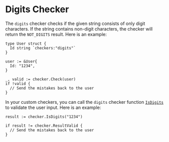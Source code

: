 # Digits Checker

The `digits` checker checks if the given string consists of only digit characters. If the string contains non-digit characters, the checker will return the `NOT_DIGITS` result. Here is an example:

```golang
type User struct {
  Id string `checkers:"digits"`
}

user := &User{
  Id: "1234",
}

_, valid := checker.Check(user)
if !valid {
  // Send the mistakes back to the user
}
```

In your custom checkers, you can call the `digits` checker function [`IsDigits`](https://pkg.go.dev/github.com/cinar/checker#IsDigits) to validate the user input. Here is an example:

```golang
result := checker.IsDigits("1234")

if result != checker.ResultValid {
  // Send the mistakes back to the user
}
```
